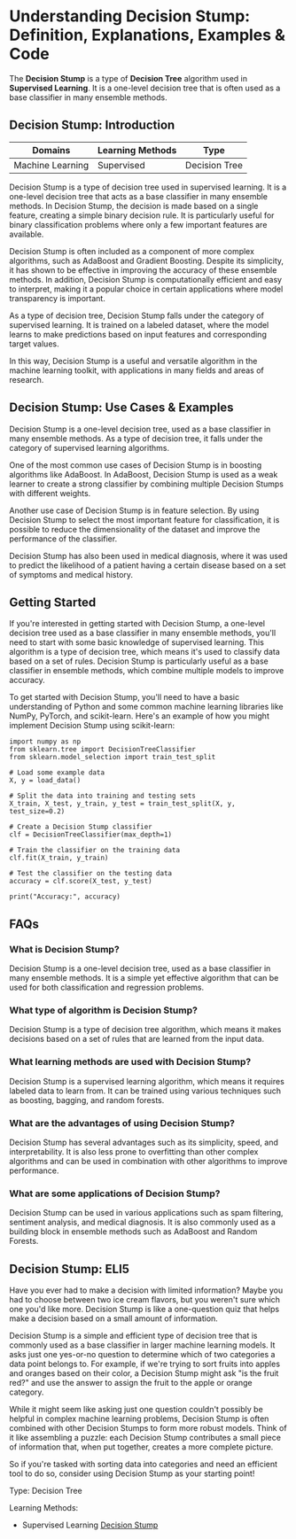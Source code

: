 # Understanding Decision Stump: Definition, Explanations, Examples & Code

The **Decision Stump** is a type of **Decision Tree** algorithm used in
**Supervised Learning**. It is a one-level decision tree that is often used as
a base classifier in many ensemble methods.

## Decision Stump: Introduction

Domains | Learning Methods | Type  
---|---|---  
Machine Learning | Supervised | Decision Tree  
  
Decision Stump is a type of decision tree used in supervised learning. It is a
one-level decision tree that acts as a base classifier in many ensemble
methods. In Decision Stump, the decision is made based on a single feature,
creating a simple binary decision rule. It is particularly useful for binary
classification problems where only a few important features are available.

Decision Stump is often included as a component of more complex algorithms,
such as AdaBoost and Gradient Boosting. Despite its simplicity, it has shown
to be effective in improving the accuracy of these ensemble methods. In
addition, Decision Stump is computationally efficient and easy to interpret,
making it a popular choice in certain applications where model transparency is
important.

As a type of decision tree, Decision Stump falls under the category of
supervised learning. It is trained on a labeled dataset, where the model
learns to make predictions based on input features and corresponding target
values.

In this way, Decision Stump is a useful and versatile algorithm in the machine
learning toolkit, with applications in many fields and areas of research.

## Decision Stump: Use Cases & Examples

Decision Stump is a one-level decision tree, used as a base classifier in many
ensemble methods. As a type of decision tree, it falls under the category of
supervised learning algorithms.

One of the most common use cases of Decision Stump is in boosting algorithms
like AdaBoost. In AdaBoost, Decision Stump is used as a weak learner to create
a strong classifier by combining multiple Decision Stumps with different
weights.

Another use case of Decision Stump is in feature selection. By using Decision
Stump to select the most important feature for classification, it is possible
to reduce the dimensionality of the dataset and improve the performance of the
classifier.

Decision Stump has also been used in medical diagnosis, where it was used to
predict the likelihood of a patient having a certain disease based on a set of
symptoms and medical history.

## Getting Started

If you're interested in getting started with Decision Stump, a one-level
decision tree used as a base classifier in many ensemble methods, you'll need
to start with some basic knowledge of supervised learning. This algorithm is a
type of decision tree, which means it's used to classify data based on a set
of rules. Decision Stump is particularly useful as a base classifier in
ensemble methods, which combine multiple models to improve accuracy.

To get started with Decision Stump, you'll need to have a basic understanding
of Python and some common machine learning libraries like NumPy, PyTorch, and
scikit-learn. Here's an example of how you might implement Decision Stump
using scikit-learn:

    
    
    
    import numpy as np
    from sklearn.tree import DecisionTreeClassifier
    from sklearn.model_selection import train_test_split
    
    # Load some example data
    X, y = load_data()
    
    # Split the data into training and testing sets
    X_train, X_test, y_train, y_test = train_test_split(X, y, test_size=0.2)
    
    # Create a Decision Stump classifier
    clf = DecisionTreeClassifier(max_depth=1)
    
    # Train the classifier on the training data
    clf.fit(X_train, y_train)
    
    # Test the classifier on the testing data
    accuracy = clf.score(X_test, y_test)
    
    print("Accuracy:", accuracy)
    
    

## FAQs

### What is Decision Stump?

Decision Stump is a one-level decision tree, used as a base classifier in many
ensemble methods. It is a simple yet effective algorithm that can be used for
both classification and regression problems.

### What type of algorithm is Decision Stump?

Decision Stump is a type of decision tree algorithm, which means it makes
decisions based on a set of rules that are learned from the input data.

### What learning methods are used with Decision Stump?

Decision Stump is a supervised learning algorithm, which means it requires
labeled data to learn from. It can be trained using various techniques such as
boosting, bagging, and random forests.

### What are the advantages of using Decision Stump?

Decision Stump has several advantages such as its simplicity, speed, and
interpretability. It is also less prone to overfitting than other complex
algorithms and can be used in combination with other algorithms to improve
performance.

### What are some applications of Decision Stump?

Decision Stump can be used in various applications such as spam filtering,
sentiment analysis, and medical diagnosis. It is also commonly used as a
building block in ensemble methods such as AdaBoost and Random Forests.

## Decision Stump: ELI5

Have you ever had to make a decision with limited information? Maybe you had
to choose between two ice cream flavors, but you weren't sure which one you'd
like more. Decision Stump is like a one-question quiz that helps make a
decision based on a small amount of information.

Decision Stump is a simple and efficient type of decision tree that is
commonly used as a base classifier in larger machine learning models. It asks
just one yes-or-no question to determine which of two categories a data point
belongs to. For example, if we're trying to sort fruits into apples and
oranges based on their color, a Decision Stump might ask "is the fruit red?"
and use the answer to assign the fruit to the apple or orange category.

While it might seem like asking just one question couldn't possibly be helpful
in complex machine learning problems, Decision Stump is often combined with
other Decision Stumps to form more robust models. Think of it like assembling
a puzzle: each Decision Stump contributes a small piece of information that,
when put together, creates a more complete picture.

So if you're tasked with sorting data into categories and need an efficient
tool to do so, consider using Decision Stump as your starting point!

Type: Decision Tree

Learning Methods:

  * Supervised Learning
[Decision Stump](https://serp.ai/decision-stump/)
